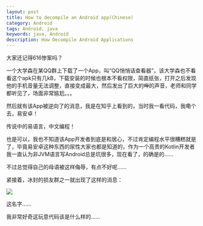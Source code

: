 ```yaml
---
layout: post
title: How to decompile an Android app(Chinese)
category: Android
tags: Android, java
keywords: java, Android
description: How Decompile Android Applications
---
```



大家还记得616惨案吗？

一个大学森在某QQ群上下载了一个App，叫“QQ悄悄话查看器”，该大学森也不看看这个apk只有几kB，下载安装的时候也根本不看权限，简直纸张，打开之后发现他的手机音量无法调整，直接变成最大，然后发出了巨大的~~哔~~的声音，老师和同学都听见了，场面非常尴尬。。。

然后就有该App被逆向了的消息，我是在知乎上看到的，当时我一看代码，我嘞个去，易安卓！

传说中的易语言，中文编程！

也是可以，我也不知道该App开发者到底是和居心，不过肯定编程水平很糟糕就是了，毕竟易安卓这种东西的尿性大家也都是知道的，作为一个高贵的Kotlin开发者我一直认为非JVM语言写Android总是坑很多，现在看了，的确是的……

不过总觉得自己的母语被这样侮辱，有点不好呢……

紧接着，冰封的损友群之一就出现了这样的消息：

<p><img src="/../../../assets/images/andr/1.png" align="center"></p>

这名字……

我非常好奇这玩意代码该是什么样的……